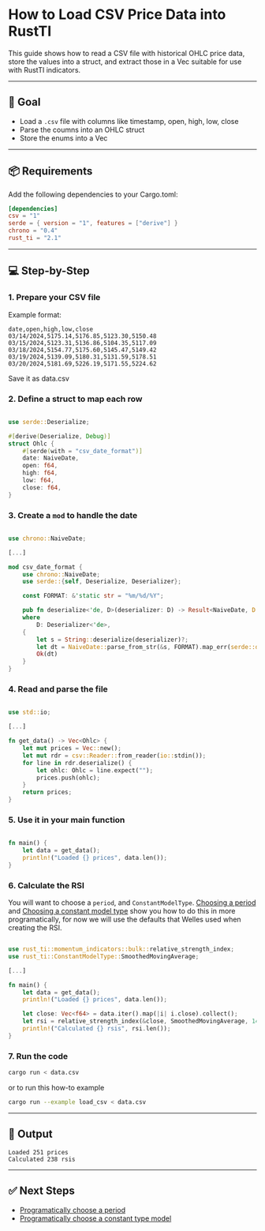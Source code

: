 # How to Load CSV Price Data into RustTI

This guide shows how to read a CSV file with historical OHLC price data, store the values into a struct, and
 extract those in a Vec suitable for use with RustTI indicators.

---

## 🎯 Goal

- Load a `.csv` file with columns like timestamp, open, high, low, close
- Parse the coumns into an OHLC struct
- Store the enums into a Vec

---

## 📦 Requirements

Add the following dependencies to your Cargo.toml:

```toml
[dependencies]
csv = "1"
serde = { version = "1", features = ["derive"] }
chrono = "0.4"
rust_ti = "2.1"
```

---

## 💻 Step-by-Step

### 1. Prepare your CSV file

Example format:

```csv
date,open,high,low,close
03/14/2024,5175.14,5176.85,5123.30,5150.48
03/15/2024,5123.31,5136.86,5104.35,5117.09
03/18/2024,5154.77,5175.60,5145.47,5149.42
03/19/2024,5139.09,5180.31,5131.59,5178.51
03/20/2024,5181.69,5226.19,5171.55,5224.62
```

Save it as data.csv

### 2. Define a struct to map each row

```rust

use serde::Deserialize;

#[derive(Deserialize, Debug)]
struct Ohlc {
    #[serde(with = "csv_date_format")]
    date: NaiveDate,
    open: f64,
    high: f64,
    low: f64,
    close: f64,
}

```

### 3. Create a `mod` to handle the date

```rust

use chrono::NaiveDate;

[...]

mod csv_date_format {
    use chrono::NaiveDate;
    use serde::{self, Deserialize, Deserializer};

    const FORMAT: &'static str = "%m/%d/%Y";

    pub fn deserialize<'de, D>(deserializer: D) -> Result<NaiveDate, D::Error>
    where
        D: Deserializer<'de>,
    {   
        let s = String::deserialize(deserializer)?;
        let dt = NaiveDate::parse_from_str(&s, FORMAT).map_err(serde::de::Error::custom)?;
        Ok(dt)
    }   
}

```

### 4. Read and parse the file

```rust

use std::io;

[...]

fn get_data() -> Vec<Ohlc> {
    let mut prices = Vec::new();
    let mut rdr = csv::Reader::from_reader(io::stdin());
    for line in rdr.deserialize() {
        let ohlc: Ohlc = line.expect("");
        prices.push(ohlc);
    }   
    return prices;
}

```

### 5. Use it in your main function

```rust

fn main() {
    let data = get_data();
    println!("Loaded {} prices", data.len());
}

```

### 6. Calculate the RSI

You will want to choose a `period`, and `ConstantModelType`. 
[Choosing a period](./) and [Choosing a constant model type](./) show you how to do this in more programatically, for now
we will use the defaults that Welles used when creating the RSI.

```rust

use rust_ti::momentum_indicators::bulk::relative_strength_index;
use rust_ti::ConstantModelType::SmoothedMovingAverage;

[...]

fn main() {
    let data = get_data();
    println!("Loaded {} prices", data.len());

    let close: Vec<f64> = data.iter().map(|i| i.close).collect();
    let rsi = relative_strength_index(&close, SmoothedMovingAverage, 14);
    println!("Calculated {} rsis", rsi.len());
}

```

### 7. Run the code

```bash
cargo run < data.csv
```

or to run this how-to example

```bash
cargo run --example load_csv < data.csv
```

---

## 🧪 Output

```shell
Loaded 251 prices
Calculated 238 rsis
```

---

## ✅ Next Steps

- [Programatically choose a period](./choose_period.md) 
- [Programatically choose a constant type model](./) 
